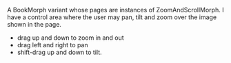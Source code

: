A BookMorph variant whose pages are instances of ZoomAndScrollMorph. I have a control area where the user may pan, tilt and zoom over the image shown in the page.

- drag up and down to zoom in and out
- drag left and right to pan
- shift-drag up and down to tilt.